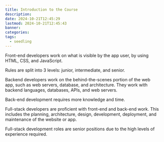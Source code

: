 ```yaml
---
title: Introduction to the Course
description: 
date: 2024-10-21T12:45:29
lastmod: 2024-10-21T12:45:43
banner: 
categories: 
tags:
  - seedling
---
```

Front-end developers work on what is visible by the app user, by using HTML, CSS, and JavaScript.  
  
Rules are split into 3 levels: junior, intermediate, and senior.  
  
Backend developers work on the behind-the-scenes portion of the web app, such as web servers, database, and architecture. They work with backend languages, databases, APIs, and web servers.  
  
Back-end development requires more knowledge and time.  
  
Full-stack developers are proficient with front-end and back-end work. This includes the planning, architecture, design, development, deployment, and maintenance of the website or app.  
  
Full-stack development roles are senior positions due to the high levels of experience required.  
